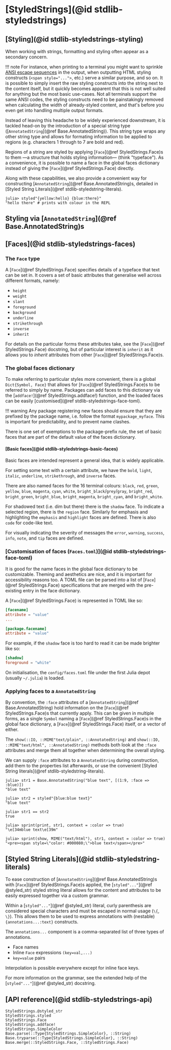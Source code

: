 # [StyledStrings](@id stdlib-styledstrings)

## [Styling](@id stdlib-styledstrings-styling)

When working with strings, formatting and styling often appear as a secondary
concern.

!!! note
    For instance, when printing to a terminal you might want to sprinkle [ANSI
    escape sequences](https://en.wikipedia.org/wiki/ANSI_escape_code#SGR_(Select_Graphic_Rendition)_parameters)
    in the output, when outputting HTML styling constructs (`<span style="...">`,
    etc.) serve a similar purpose, and so on. It is possible to simply insert the
    raw styling constructs into the string next to the content itself, but it
    quickly becomes apparent that this is not well suited for anything but the most
    basic use-cases. Not all terminals support the same ANSI codes, the styling
    constructs need to be painstakingly removed when calculating the width of
    already-styled content, and that's before you even get into handling
    multiple output formats.

Instead of leaving this headache to be widely experienced downstream, it is
tackled head-on by the introduction of a special string type
([`AnnotatedString`](@ref Base.AnnotatedString)). This string type wraps any other
string type and allows for formating information to be applied to regions (e.g.
characters 1 through to 7 are bold and red).

Regions of a string are styled by applying [`Face`](@ref StyledStrings.Face)s to them —a
structure that holds styling information— (think "typeface"). As a
convenience, it is possible to name a face in the global faces dictionary
instead of giving the [`Face`](@ref StyledStrings.Face) directly.

Along with these capabilities, we also provide a convenient way for constructing
[`AnnotatedString`](@ref Base.AnnotatedString)s, detailed in [Styled String
Literals](@ref stdlib-styledstring-literals).

```julia-repl
julia> styled"{yellow:hello} {blue:there}"
"hello there" # prints with colour in the REPL
```

## Styling via [`AnnotatedString`](@ref Base.AnnotatedString)s

## [Faces](@id stdlib-styledstrings-faces)

### The `Face` type

A [`Face`](@ref StyledStrings.Face) specifies details of a typeface that text can be set in. It
covers a set of basic attributes that generalise well across different formats,
namely:

- `height`
- `weight`
- `slant`
- `foreground`
- `background`
- `underline`
- `strikethrough`
- `inverse`
- `inherit`

For details on the particular forms these attributes take, see the
[`Face`](@ref StyledStrings.Face) docstring, but of particular interest is `inherit` as it allows
you to _inherit_ attributes from other [`Face`](@ref StyledStrings.Face)s.

### The global faces dictionary

To make referring to particular styles more convenient, there is a global
`Dict{Symbol, Face}` that allows for [`Face`](@ref StyledStrings.Face)s to be
referred to simply by name. Packages can add faces to this dictionary via the
[`addface!`](@ref StyledStrings.addface!) function, and the loaded faces can be
easily [customised](@ref stdlib-styledstrings-face-toml).

!!! warning
    Any package registering new faces should ensure that they are prefixed
    by the package name, i.e. follow the format `mypackage_myface`.
    This is important for predictability, and to prevent name clashes.

There is one set of exemptions to the package-prefix rule, the set of basic
faces that are part of the default value of the faces dictionary.

#### [Basic faces](@id stdlib-styledstrings-basic-faces)

Basic faces are intended represent a general idea, that is widely applicable.

For setting some text with a certain attribute, we have the `bold`, `light`,
`italic`, `underline`, `strikethrough`, and `inverse` faces.

There are also named faces for the 16 terminal colours: `black`, `red`, `green`,
`yellow`, `blue`, `magenta`, `cyan`, `white`, `bright_black`/`grey`/`gray`,
`bright_red`, `bright_green`, `bright_blue`, `bright_magenta`, `bright_cyan`,
and `bright_white`.

For shadowed text (i.e. dim but there) there is the `shadow` face. To indicate a
selected region, there is the `region` face. Similarly for emphasis and
highlighting the `emphasis` and `highlight` faces are defined. There is also
`code` for code-like text.

For visually indicating the severity of messages the `error`, `warning`,
`success`, `info`, `note`, and `tip` faces are defined.

### [Customisation of faces (`Faces.toml`)](@id stdlib-styledstrings-face-toml)

It is good for the name faces in the global face dictionary to be customizable.
Theming and aesthetics are nice, and it is important for accessibility reasons
too. A TOML file can be parsed into a list of [`Face`](@ref StyledStrings.Face) specifications that
are merged with the pre-existing entry in the face dictionary.

A [`Face`](@ref StyledStrings.Face) is represented in TOML like so:

```toml
[facename]
attribute = "value"
...

[package.facename]
attribute = "value"
```

For example, if the `shadow` face is too hard to read it can be made brighter
like so:

```toml
[shadow]
foreground = "white"
```

On initialisation, the `config/faces.toml` file under the first Julia depot (usually `~/.julia`) is loaded.

### Applying faces to a `AnnotatedString`

By convention, the `:face` attributes of a [`AnnotatedString`](@ref
Base.AnnotatedString) hold information on the [`Face`](@ref StyledStrings.Face)s
that currently apply. This can be given in multiple forms, as a single `Symbol`
naming a [`Face`](@ref StyledStrings.Face)s in the global face dictionary, a
[`Face`](@ref StyledStrings.Face) itself, or a vector of either.

The `show(::IO, ::MIME"text/plain", ::AnnotatedString)` and `show(::IO,
::MIME"text/html", ::AnnotatedString)` methods both look at the `:face` attributes
and merge them all together when determining the overall styling.

We can supply `:face` attributes to a `AnnotatedString` during construction, add
them to the properties list afterwards, or use the convenient [Styled String
literals](@ref stdlib-styledstring-literals).

```jldoctest; setup = :(import StyledStrings: Face, @styled_str)
julia> str1 = Base.AnnotatedString("blue text", [(1:9, :face => :blue)])
"blue text"

julia> str2 = styled"{blue:blue text}"
"blue text"

julia> str1 == str2
true

julia> sprint(print, str1, context = :color => true)
"\e[34mblue text\e[39m"

julia> sprint(show, MIME("text/html"), str1, context = :color => true)
"<pre><span style=\"color: #000080;\">blue text</span></pre>"
```

## [Styled String Literals](@id stdlib-styledstring-literals)

To ease construction of [`AnnotatedString`](@ref Base.AnnotatedString)s with [`Face`](@ref StyledStrings.Face)s applied,
the [`styled"..."`](@ref @styled_str) styled string literal allows for the content and
attributes to be easily expressed together via a custom grammar.

Within a [`styled"..."`](@ref @styled_str) literal, curly parenthesis are considered
special characters and must be escaped in normal usage (`\{`, `\}`). This allows
them to be used to express annotations with (nestable) `{annotations...:text}`
constructs.

The `annotations...` component is a comma-separated list of three types of annotations.
- Face names
- Inline `Face` expressions `(key=val,...)`
- `key=value` pairs

Interpolation is possible everywhere except for inline face keys.

For more information on the grammar, see the extended help of the
[`styled"..."`](@ref @styled_str) docstring.

## [API reference](@id stdlib-styledstrings-api)

```@docs
StyledStrings.@styled_str
StyledStrings.styled
StyledStrings.Face
StyledStrings.addface!
StyledStrings.SimpleColor
Base.parse(::Type{StyledStrings.SimpleColor}, ::String)
Base.tryparse(::Type{StyledStrings.SimpleColor}, ::String)
Base.merge(::StyledStrings.Face, ::StyledStrings.Face)
```
